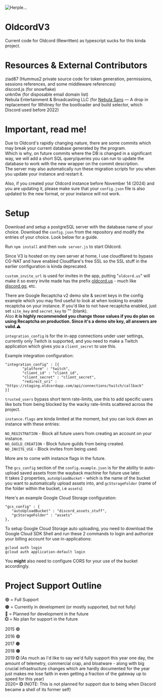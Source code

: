 ![Herple...](/hurple.png)
<!-- OldCord: bring back the past -->

# OldcordV3
Current code for Oldcord (Rewritten) as typescript sucks for this kinda project.

# Resources & External Contributors
ziad87 (Hummus2 private source code for token generation, permissions, sessions references, and some middleware references) <br>
discord.js (for snowflake) <br>
unkn0w (for disposable email domain list) <br>
Nebula Entertainment & Broadcasting LLC (for [Nebula Sans](https://nebulasans.com/) — A drop in replacement for Whitney for the bootloader and build selector, which Discord used before 2022) <br>

# Important, read me!
Due to Oldcord's rapidly changing nature, there are some commits which may break your current database generated by the program. <br>
Which is why, on future commits where the DB is changed in a significant way, we will add a short SQL query/queries you can run to update the database to work with the new wrapper on the commit description. <br>
The server may also automatically run these migration scripts for you when you update your instance and restart it.<br>

Also, if you created your Oldcord instance before November 14 (2024) and you are updating it, please make sure that your `config.json` file is also updated to the new format, or your instance will not work.

# Setup
Download and setup a postgreSQL server with the database name of your choice.
Download the `config.json` from the repository and modify the entries of your choice. Look below for a guide.

Run `npm install` and then `node server.js` to start Oldcord.

Since V3 is hosted on my own server at home, I use cloudflared to bypass CG-NAT and have enabled Cloudflare's free SSL so the SSL stuff in the earlier configuration is kinda deprecated.

`custom_invite_url` is used for invites in the app, putting "`oldcord.us`" will make it so every invite made has the prefix [oldcord.us](https://oldcord.us) - much like [discord.gg](https://discord.gg), etc.

There are Google Recaptcha v2 demo site & secret keys in the config example which you may find useful to look at when looking to enable recaptcha on your instance. If you'd like to not have recaptcha enabled, just set `site_key` and `secret_key` to "" (blank). <br>
Also <b>it is highly recommended you change those values if you do plan on using Recaptcha on production. Since it's a demo site key, all answers are valid.</b>⚠️

`integration_config` is for the in-app connections under user settings, currently only Twitch is supported, and you need to make a Twitch application which gives you a `client_secret` to use this.

Example integration configuration:
```
"integration_config" : [{
        "platform" : "twitch",
        "client_id" : "client_id",
        "client_secret" : "client_secret",
        "redirect_uri" : "https://staging.oldcordapp.com/api/connections/twitch/callback"
}]
```

`trusted_users` bypass short term rate-limits, use this to add specific users like bots from being blocked by the wacky rate-limits scattered across the project. <br>

`instance.flags` are kinda limited at the moment, but you can lock down an instance with these entries:

`NO_REGISTRATION` - Block all future users from creating an account on your instance. <br>
`NO_GUILD_CREATION` - Block future guilds from being created. <br>
`NO_INVITE_USE` - Block invites from being used. <br>

More are to come with instance flags in the future. <br>

The `gcs_config` section of the `config.example.json` is for the ability to auto-upload saved assets from the wayback machine for future use later. <br>
It takes 2 properties, `autoUploadBucket` - which is the name of the bucket you want to automatically upload assets into, and `gcStorageFolder` (name of the folder within the bucket, i.e `assets`) <br>

Here's an example Google Cloud Storage configuration: 

```
"gcs_config" : {
   "autoUploadBucket" : "discord_assets_stuff",
   "gcStorageFolder" : "assets"
},
```

To setup Google Cloud Storage auto uploading, you need to download the Google Cloud SDK Shell and run these 2 commands to login and authorize your billing account for use in-applications:

```
gcloud auth login
gcloud auth application-default login
```

You <b>might</b> also need to configure CORS for your use of the bucket accordingly.

# Project Support Outline
🟢 = Full Support <br>
🟠 = Currently in development (or mostly supported, but not fully) <br>
🔴 = Planned for development in the future <br>
❎ = No plan for support in the future <br>

2015 🟢 <br>
2016 🟢 <br>
2017 🟠 <br>
2018 🟠 <br>
2019 ❎ (As much as I'd like to say we'd fully support this year one day, the amount of telemetry, commercial crap, and bloatware - along with big crucial infrastructure changes which are hardly documented for the year just makes me lose faith in even getting a fraction of the gateway up to speed for this year) <br>
2020+ ❎ (NOTE: This is not planned for support due to being when Discord became a shell of its former self) <br>
